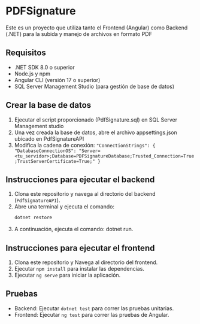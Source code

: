 # PDFSignature
Este es un proyecto que utiliza tanto el Frontend (Angular) como Backend (.NET) para la subida y manejo de archivos en formato PDF

## Requisitos
- .NET SDK 8.0 o superior
- Node.js y npm
- Angular CLI (versión 17 o superior)
- SQL Server Management Studio (para gestión de base de datos)

## Crear la base de datos
1. Ejecutar el script proporcionado (PdfSignature.sql) en SQL Server Management studio
2. Una vez creada la base de datos, abre el archivo appsettings.json ubicado en PdfSignatureAPI
3. Modifica la cadena de conexión:
`"ConnectionStrings": {
  "DatabaseConnectionOS": "Server=<tu_servidor>;Database=PDFSignatureDatabase;Trusted_Connection=True;TrustServerCertificate=True;"
}`


## Instrucciones para ejecutar el backend
1. Clona este repositorio y navega al directorio del backend (`PdfSignatureAPI`).
2. Abre una terminal y ejecuta el comando:
   ```bash
   dotnet restore
3. A continuación, ejecuta el comando: dotnet run.


## Instrucciones para ejecutar el frontend
1. Clona este repositorio y Navega al directorio del frontend.
2. Ejecutar `npm install` para instalar las dependencias.
3. Ejecutar `ng serve` para iniciar la aplicación.

## Pruebas
- Backend: Ejecutar `dotnet test` para correr las pruebas unitarias.
- Frontend: Ejecutar `ng test` para correr las pruebas de Angular.

